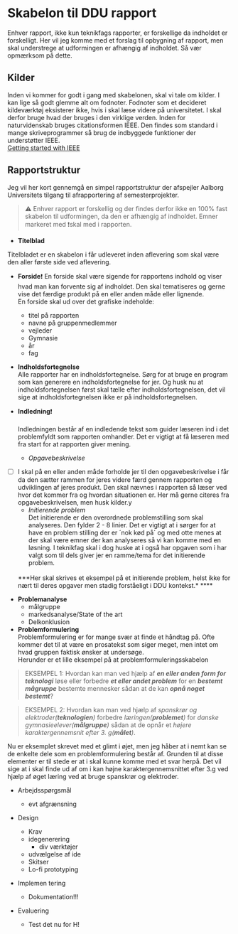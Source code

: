 # Skabelon til DDU rapport
Enhver rapport, ikke kun teknikfags rapporter, er forskellige da indholdet er forskelligt. Her vil jeg komme med et forslag til opbygning af rapport, men skal understrege at udformingen er afhængig af indholdet. Så vær opmærksom på dette.
## Kilder
Inden vi kommer for godt i gang med skabelonen, skal vi tale om kilder. I kan lige så godt glemme alt om fodnoter. Fodnoter som et decideret kildeværktøj eksisterer ikke, hvis i skal læse videre på universitetet. I skal derfor bruge hvad der bruges i den virklige verden. Inden for naturvidenskab bruges citationsformen IEEE. Den findes som standard i mange skriveprogrammer så brug de indbyggede funktioner der understøtter IEEE.
<br/>
[Getting started with IEEE](https://libraryguides.vu.edu.au/ieeereferencing/gettingstarted "")
<br/>

## Rapportstruktur
Jeg vil her kort gennemgå en simpel rapportstruktur der afspejler Aalborg Universitets tilgang til afrapportering af semesterprojekter.

>⚠️ Enhver rapport er forskellig og der findes derfor ikke en 100% fast skabelon til udformingen, da den er afhængig af indholdet. Emner markeret med ❗️skal med i rapporten.

- **Titelblad**

Titelbladet er en skabelon i får udleveret inden aflevering som skal være den aller første side ved aflevering.
<br/>
- **Forside**❗️
  En forside skal være sigende for rapportens indhold og viser hvad man kan forvente sig af indholdet. Den skal tematiseres og gerne vise det færdige produkt på en eller anden måde eller lignende.
  <br/>
  En forside skal ud over det grafiske indeholde:
  - titel på rapporten
  - navne på gruppenmedlemmer
  - vejleder
  - Gymnasie
  - år
  - fag

- **Indholdsfortegnelse**  
  Alle rapporter har en indholdsfortegnelse. Sørg for at bruge en program som kan generere en indholdsfortegnelse for jer. Og husk nu at indholdsfortegnelsen først skal tælle efter indholdsfortegnelsen, det vil sige at indholdsfortegnelsen ikke er på indholdsfortegnelsen.
  <br/>
- **Indledning**❗️  
  <br/>
  Indledningen består af en indledende tekst som guider læseren ind i det problemfyldt som rapporten omhandler. Det er vigtigt at få læseren med fra start for at rapporten giver mening.
  - *Opgavebeskrivelse*  
- [ ] I skal på en eller anden måde forholde jer til den opgavebeskrivelse i får da den sætter rammen for jeres videre færd gennem rapporten og udviklingen af jeres produkt. Den skal nævnes i rapporten så læser ved hvor det kommer fra og hvordan situationen er. Her må gerne citeres fra opgavebeskrivelsen, men husk kilder.y
  - *Initierende problem*  
  Det initierende er den overordnede problemstilling som skal analyseres. Den fylder 2 - 8 linier. Det er vigtigt at i sørger for at have en problem stilling der er ´nok kød på´ og med otte menes at der skal være emner der kan analyseres så vi kan komme med en løsning. I teknikfag skal i dog huske at i også har opgaven som i har valgt som til dels giver jer en ramme/tema for det initierende problem.
  <br/>
  ***Her  skal skrives et eksempel på et initierende problem, helst ikke for nært til deres opgaver men stadig forståeligt i DDU kontekst.*
  ****<br/>
- **Problemanalyse**
  - målgruppe
  - markedsanalyse/State of the art
  - Delkonklusion
- **Problemformulering**  
  Problemformulering er for mange svær at finde et håndtag på. Ofte kommer det til at være en prosatekst som siger meget, men intet om hvad gruppen faktisk ønsker at undersøge.  
  Herunder er et  lille eksempel på at problemformuleringsskabelon

>EKSEMPEL 1:
>Hvordan kan man ved hjælp af ***en eller anden form for teknologi***  løse eller forbedre ***et eller andet problem*** for en ***bestemt mågruppe*** bestemte mennesker sådan at de kan ***opnå noget bestemt***? 

>EKSEMPEL 2:
>Hvordan kan man ved hjælp af *spanskrør og elektroder(**teknologien**)* forbedre *læringen(**problemet**)* for *danske gymnasieelever(**målgruppe**)* sådan at de opnår et *højere karaktergennemsnit efter 3. g(**målet**)*.

Nu er eksemplet skrevet med et glimt i øjet, men jeg håber at i nemt kan se de enkelte dele som en problemformulering består af. Grunden til at disse elementer er til stede er at i skal kunne komme med et svar herpå. Det vil sige at i skal finde ud af om i kan højne karaktergennemsnittet efter 3.g ved hjælp af øget læring ved at bruge spanskrør og elektroder.



- Arbejdsspørgsmål

  - evt afgrænsning
- Design
  - Krav
  - idegenerering
    - div værktøjer
  - udvælgelse af ide
  - Skitser
  - Lo-fi prototyping
- Implemen tering
  - Dokumentation!!!
- Evaluering
  - Test det nu for H!